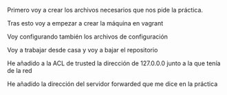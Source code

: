 Primero voy a crear los archivos necesarios que nos pide la práctica.

Tras esto voy a empezar a crear la máquina en vagrant

Voy configurando también los archivos de configuración

Voy a trabajar desde casa y voy a bajar el repositorio

He añadido a la ACL de trusted la dirección de 127.0.0.0 junto a la que tenía de la red

He añadido la dirección del servidor forwarded que me dice en la práctica

